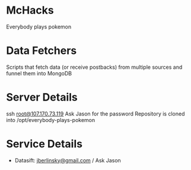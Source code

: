 McHacks
=======

Everybody plays pokemon

# Data Fetchers

Scripts that fetch data (or receive postbacks) from multiple sources and funnel them into MongoDB


# Server Details

ssh root@107.170.73.119
Ask Jason for the password
Repository is cloned into /opt/everybody-plays-pokemon

# Service Details

- Datasift: jberlinsky@gmail.com / Ask Jason

